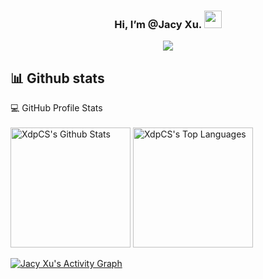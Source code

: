 <h3 align="center">
   Hi, I’m @Jacy Xu.
  <img src="https://media.giphy.com/media/hvRJCLFzcasrR4ia7z/giphy.gif" width="28">
</h3>
<p align="center">
  <a href="https://github.com/XdpCs"><img src="https://readme-typing-svg.herokuapp.com?color=2196F3&pause=1000&center=true&vCenter=true&width=435&lines=Love+programming!;Golang+Developer;1+years+experience"></a>
</p>

##  📊 Github stats


<summary>💻 GitHub Profile Stats</summary>
  <br/>
    <a href="https://github.com/anuraghazra/github-readme-stats"><img alt="XdpCS's Github Stats" src="https://denvercoder1-github-readme-stats.vercel.app/api/?username=XdpCS&show_icons=true&count_private=true&theme=react&hide_border=true&bg_color=1F222E&title_color=F85D7F&icon_color=F8D866" height="192px"/></a>
  <a href="https://github.com/anuraghazra/github-readme-stats"><img alt="XdpCS's Top Languages" src="https://github-readme-stats.vercel.app/api/top-langs/?username=XdpCS&langs_count=8&layout=compact&theme=react&hide_border=true&bg_color=1F222E&title_color=F85D7F&icon_color=F8D866&hide=c,Assembly,stata,Tcl,Shell,BatchFile,SystemVerilog" height="192px"/></a>
  <br/>
  
  
<!-- https://github.com/ashutosh00710/github-readme-activity-graph -->
<a href="https://github.com/ashutosh00710/github-readme-activity-graph"><img alt="Jacy Xu's Activity Graph" src="https://denvercoder1-activity-graph.herokuapp.com/graph/?username=XdpCS&bg_color=1F222E&color=F8D866&line=F85D7F&point=FFFFFF&hide_border=true" /></a>
